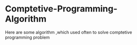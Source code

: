 # Comptetive-Programming-Algorithm
Here are some algorithm ,which used often to solve comptetive programming problem

